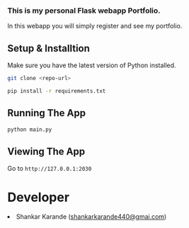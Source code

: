 ### This is my personal Flask webapp Portfolio.
In this webapp you will simply register and see my portfolio.

## Setup & Installtion

Make sure you have the latest version of Python installed.

```bash
git clone <repo-url>
```

```bash
pip install -r requirements.txt
```

## Running The App

```bash
python main.py
```

## Viewing The App

Go to `http://127.0.0.1:2030`

# Developer
<li>Shankar Karande (<a href="mailto:shankarkarande440@gmail.com">shankarkarande440@gmai.com</a>)</li>



